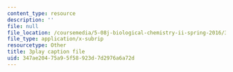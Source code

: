 ```yaml
---
content_type: resource
description: ''
file: null
file_location: /coursemedia/5-08j-biological-chemistry-ii-spring-2016/347ae20475a95f58923d7d2976a6a72d_9zqKwTpT0eA.vtt
file_type: application/x-subrip
resourcetype: Other
title: 3play caption file
uid: 347ae204-75a9-5f58-923d-7d2976a6a72d
---
```

